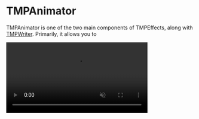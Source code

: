 # TMPAnimator

TMPAnimator is one of the two main components of TMPEffects, along with [TMPWriter](tmpwriter.html).
Primarily, it allows you to

<video style="min-width: 300px; max-width: 2000px; width:75%; height:auto;" src="../videos/animatetext.mp4" width="320" height="240" autoplay loop muted>
  Your browser does not support the video tag.
</video>